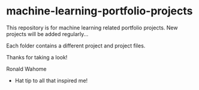 # machine-learning-portfolio-projects

This repository is for machine learning related portfolio projects. New projects will be added regularly...

Each folder contains a different project and project files.

Thanks for taking a look!

Ronald Wahome

* Hat tip to all that inspired me!
